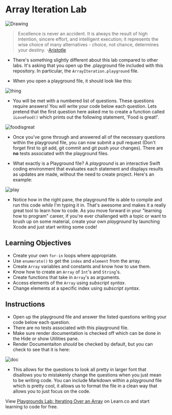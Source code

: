 # Array Iteration Lab

![Drawing](http://i.imgur.com/Da4SmdP.jpg?1)  


> Excellence is never an accident. It is always the result of high intention, sincere effort, and intelligent execution; it represents the wise choice of many alternatives - choice, not chance, determines your destiny. -[Aristotle](https://en.wikipedia.org/wiki/Aristotle)

* There's something slightly different about this lab compared to other labs. It's asking that you open up the .playground file included with this repository. In particular, the `ArrayIteration.playground` file.

* When you open a playground file, it should look like this:

![thing](http://i.imgur.com/CAtSLxa.png)

* You will be met with a numbered list of questions. These questions require answers! You will write your code below each question. Lets pretend that the first question here asked me to create a function called `iLoveFood()` which prints out the following statement, 'Food is great!'. 

![foodisgreat](http://i.imgur.com/fXCdBgI.png)

* Once you've gone through and answered all of the necessary questions within the playground file, you can now submit a pull request (Don't forget first to git add, git commit and git push your changes). There are **no** tests associated with the playground files.

* What exactly is a Playground file? A *playground* is an interactive Swift coding environment that evaluates each statement and displays results as updates are made, without the need to create project. Here's an example:

![play](http://i.imgur.com/LXCQe5w.png)

* Notice how in the right pane, the playground file is able to compile and run this code *while* I'm typing it in. That's awesome and makes it a really great tool to learn how to code. As you move forward in your "learning how to program" career, if you're ever challenged with a topic or want to brush up on some material, create your own *playground* by launching Xcode and just start writing some code!

## Learning Objectives 

* Create your own `for-in` loops where appropriate.
* Use `enumerate()` to get the `index` and `element` from the array.
* Create `Array` variables and constants and know how to use them.
* Know how to create an `Array` of `Int`'s and `String`'s. 
* Create functions that take in `Array`'s as arguments. 
* Access elements of the `Array` using *subscript syntax*.
* Change elements at a specific index using *subscript syntax*. 

## Instructions

* Open up the playground file and answer the listed questions writing your code below each question.
* There are no tests associated with this playground file.
* Make sure render documentation is checked off which can be done in the Hide or show Utilities pane.
* Render Documentaiton *should* be checked by default, but you can check to see that it is here:

![doc](http://i.imgur.com/VFfXiCL.png)

* This allows for the questions to look all pretty in larger font that disallows you to mistakenly change the questions when you just mean to be writing code. You can include Markdown within a *playground* file which is pretty cool, it allows us to format the file in a clean way that allows you to just focus on the code.


<p class='util--hide'>View <a href='https://learn.co/lessons/swift-arrayIterationLab-lab'>Playgrounds Lab: Iterating Over an Array</a> on Learn.co and start learning to code for free.</p>
